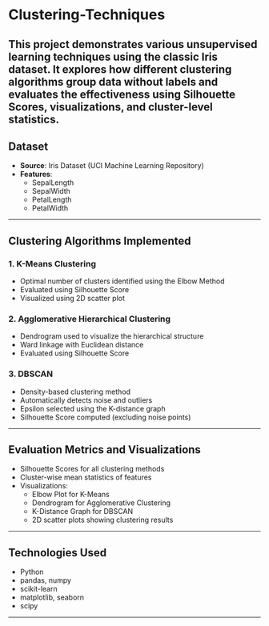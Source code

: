# Clustering-Techniques

This project demonstrates various unsupervised learning techniques using the classic Iris dataset. It explores how different clustering algorithms group data without labels and evaluates the effectiveness using Silhouette Scores, visualizations, and cluster-level statistics.
---
## Dataset
- **Source**: Iris Dataset (UCI Machine Learning Repository)
- **Features**:
  - SepalLength
  - SepalWidth
  - PetalLength
  - PetalWidth

---

## Clustering Algorithms Implemented

### 1. K-Means Clustering
- Optimal number of clusters identified using the Elbow Method
- Evaluated using Silhouette Score
- Visualized using 2D scatter plot

### 2. Agglomerative Hierarchical Clustering
- Dendrogram used to visualize the hierarchical structure
- Ward linkage with Euclidean distance
- Evaluated using Silhouette Score

### 3. DBSCAN
- Density-based clustering method
- Automatically detects noise and outliers
- Epsilon selected using the K-distance graph
- Silhouette Score computed (excluding noise points)

---

## Evaluation Metrics and Visualizations

- Silhouette Scores for all clustering methods
- Cluster-wise mean statistics of features
- Visualizations:
  - Elbow Plot for K-Means
  - Dendrogram for Agglomerative Clustering
  - K-Distance Graph for DBSCAN
  - 2D scatter plots showing clustering results

---

## Technologies Used

- Python
- pandas, numpy
- scikit-learn
- matplotlib, seaborn
- scipy

---

